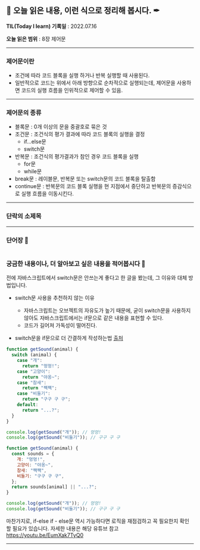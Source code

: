 ## 📕 오늘 읽은 내용, 이런 식으로 정리해 봅시다. ✒

**TIL(Today I learn) 기록일** : 2022.07.16

**오늘 읽은 범위** : 8장 제어문

---

### 제어문이란

- 조건에 따라 코드 블록을 실행 하거나 반복 실행할 때 사용된다.
- 일반적으로 코드는 위에서 아래 방향으로 순차적으로 실행되는데, 제어문을 사용하면 코드의 실행 흐름을 인위적으로 제어할 수 있음.

---

### 제어문의 종류

- 블록문 : 0개 이상의 문을 중괄호로 묶은 것
- 조건문 : 조건식의 평가 결과에 따라 코드 블록의 실행을 결정
  - if...else문
  - switch문
- 반복문 : 조건식의 평가결과가 참인 경우 코드 블록을 실행
  - for문
  - while문
- break문 : 레이블문, 반복문 또는 switch문의 코드 블록을 탈출함
- continue문 : 반복문의 코드 블록 실행을 현 지점에서 중단하고 반복문의 증감식으로 실행 흐름을 이동시킨다.

---

### 단락의 소제목

---

### 단어장 🔖

```

```

### 궁금한 내용이나, 더 알아보고 싶은 내용을 적어봅시다 🤔

전에 자바스크립트에서 switch문은 안쓰는게 좋다고 한 글을 봤는데, 그 이유와 대체 방법입니다.

- switch문 사용을 추천하지 않는 이유

  - 자바스크립트는 오브젝트의 자유도가 높기 때문에, 굳이 switch문을 사용하지 않아도 자바스크립트에서는 if문으로 같은 내용을 표현할 수 있다.
  - 코드가 길어져 가독성이 떨어진다.

- switch문을 if문으로 더 간결하게 작성하는법 [출처](https://learnjs.vlpt.us/useful/05-smarter-conditions.html)

```jsx
function getSound(animal) {
  switch (animal) {
    case "개":
      return "멍멍!";
    case "고양이":
      return "야옹~";
    case "참새":
      return "짹짹";
    case "비둘기":
      return "구구 구 구";
    default:
      return "...?";
  }
}

console.log(getSound("개")); // 멍멍!
console.log(getSound("비둘기")); // 구구 구 구
```

```jsx
function getSound(animal) {
  const sounds = {
    개: "멍멍!",
    고양이: "야옹~",
    참새: "짹짹",
    비둘기: "구구 구 구",
  };
  return sounds[animal] || "...?";
}

console.log(getSound("개")); // 멍멍!
console.log(getSound("비둘기")); // 구구 구 구
```

마찬가지로, if-else if - else문 역시 가능하다면 로직을 재점검하고 꼭 필요한지 확인할 필요가 있습니다. 자세한 내용은 해당 유튜브 참고
https://youtu.be/EumXak7TyQ0

---
